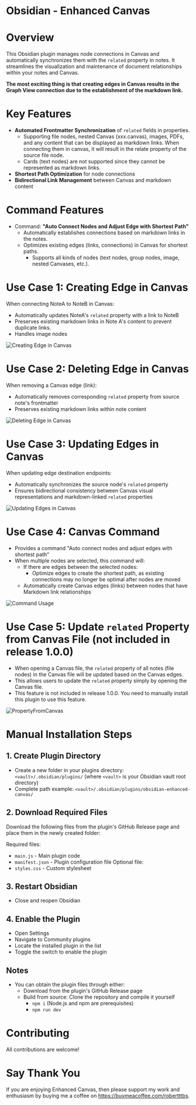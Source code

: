 # Obsidian - Enhanced Canvas
# Overview

This Obsidian plugin manages node connections in Canvas and automatically synchronizes them with the `related` property in notes. It streamlines the visualization and maintenance of document relationships within your notes and Canvas.

**The most exciting thing is that creating edges in Canvas results in the Graph View connection due to the establishment of the markdown link.**

# Key Features

- **Automated Frontmatter Synchronization** of `related` fields in properties.
	- Supporting file nodes, nested Canvas (xxx.canvas), images, PDFs, and any content that can be displayed as markdown links. When connecting them in canvas, it will result in the relate property of the source file node.
 	- Cards (text nodes) are not supported since they cannot be represented as markdown links.
- **Shortest Path Optimization** for node connections
- **Bidirectional Link Management** between Canvas and markdown content

# Command Features

- Command: **"Auto Connect Nodes and Adjust Edge with Shortest Path"**
    - Automatically establishes connections based on markdown links in the notes.
    - Optimizes existing edges (links, connections) in Canvas for shortest paths.
	    - Supports all kinds of nodes (text nodes, group nodes, image, nested Canvases, etc.).

# Use Case 1: Creating Edge in Canvas

When connecting NoteA to NoteB in Canvas:
- Automatically updates NoteA's `related` property with a link to NoteB
- Preserves existing markdown links in Note A's content to prevent duplicate links.
- Handles image nodes

![Creating Edge in Canvas](./CreatingEdge.gif)

# Use Case 2: Deleting Edge in Canvas

When removing a Canvas edge (link):
- Automatically removes corresponding `related` property from source note's frontmatter
- Preserves existing markdown links within note content

![Deleting Edge in Canvas](./DeletingEdge.gif)

# Use Case 3: Updating Edges in Canvas

When updating edge destination endpoints:
- Automatically synchronizes the source node's `related` property
- Ensures bidirectional consistency between Canvas visual representations and markdown-linked `related` properties

![Updating Edges in Canvas](./UpdatingEdge.gif)

# Use Case 4: Canvas Command

- Provides a command "Auto connect nodes and adjust edges with shortest path"
- When multiple nodes are selected, this command will:
    - If there are edges between the selected nodes:
        - Optimize edges to create the shortest path, as existing connections may no longer be optimal after nodes are moved
    - Automatically create Canvas edges (links) between nodes that have Markdown link relationships

![Command Usage](./CommandUsage.gif)

# Use Case 5: Update `related` Property from Canvas File (not included in release 1.0.0)

- When opening a Canvas file, the `related` property of all notes (file nodes) in the Canvas file will be updated based on the Canvas edges.
- This allows users to update the `related` property simply by opening the Canvas file.
- This feature is not included in release 1.0.0. You need to manually install this plugin to use this feature.

![PropertyFromCanvas](./PropertyFromCanvas.gif)


# Manual Installation Steps

## 1. Create Plugin Directory
- Create a new folder in your plugins directory: `<vault>/.obsidian/plugins/`
  (where `<vault>` is your Obsidian vault root directory)
- Complete path example: `<vault>/.obsidian/plugins/obsidian-enhanced-canvas/`

## 2. Download Required Files
Download the following files from the plugin's GitHub Release page and place them in the newly created folder:

Required files:
- `main.js` - Main plugin code
- `manifest.json` - Plugin configuration file
Optional file:
- `styles.css` - Custom stylesheet

## 3. Restart Obsidian
- Close and reopen Obsidian

## 4. Enable the Plugin
- Open Settings
- Navigate to Community plugins
- Locate the installed plugin in the list
- Toggle the switch to enable the plugin

## Notes
- You can obtain the plugin files through either:
  	- Download from the plugin's GitHub Release page
	- Build from source: Clone the repository and compile it yourself
		- `npm i` (Node.js and npm are prerequisites)
		- `npm run dev`


# Contributing

All contributions are welcome! 

# Say Thank You
If you are enjoying Enhanced Canvas, then please support my work and enthusiasm by buying me a coffee on https://buymeacoffee.com/robertttbs.
